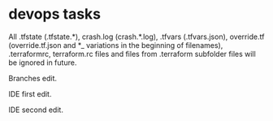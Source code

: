 # devops tasks
All .tfstate (.tfstate.\*), crash.log (crash.\*.log), .tfvars (.tfvars.json), override.tf (override.tf.json and *_ variations in the beginning of filenames), .terraformrc, terraform.rc files and files from .terraform subfolder files will be ignored in future.

Branches edit.

IDE first edit.

IDE second edit.
